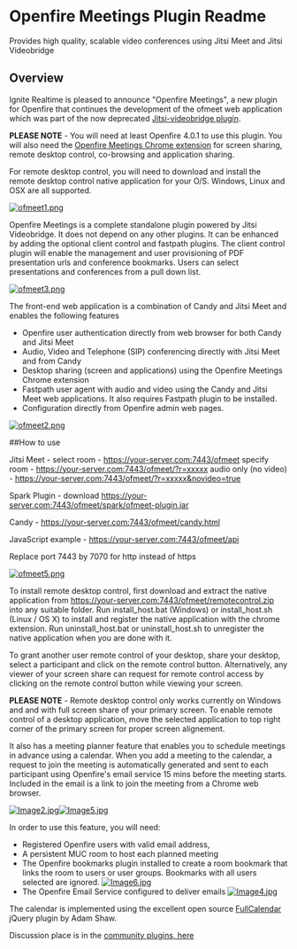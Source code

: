 # Openfire Meetings Plugin Readme
Provides high quality, scalable video conferences using Jitsi Meet and Jitsi Videobridge

## Overview
Ignite Realtime is pleased to announce "Openfire Meetings", a new plugin for Openfire that continues the development of the ofmeet web application which was part of the now deprecated [Jitsi-videobridge plugin](https://community.igniterealtime.org/community/support/jitsi_videobridge_plugin).

**PLEASE NOTE** - You will need at least Openfire 4.0.1 to use this plugin. You will also need the [Openfire Meetings Chrome extension](https://chrome.google.com/webstore/detail/openfire-meetings-chrome/fohfnhgabmicpkjcpjpjongpijcffaba?hl=en-GB) for screen sharing, remote desktop control, co-browsing and application sharing.

For remote desktop control, you will need to download and install the remote desktop control native application for your O/S. Windows, Linux and OSX are all supported.

[![ofmeet1.png](https://community.igniterealtime.org/servlet/JiveServlet/downloadImage/38-1730-22181/432-272/ofmeet1.png)](https://community.igniterealtime.org/servlet/JiveServlet/showImage/38-1730-22181/ofmeet1.png)

Openfire Meetings is a complete standalone plugin powered by Jitsi Videobridge. It does not depend on any other plugins. It can be enhanced by adding the optional client control and fastpath plugins. The client control plugin will enable the management and user provisioning of PDF presentation urls and conference bookmarks. Users can select presentations and conferences from a pull down list.

[![ofmeet3.png](https://community.igniterealtime.org/servlet/JiveServlet/downloadImage/38-1730-22275/428-160/ofmeet3.png)](https://community.igniterealtime.org/servlet/JiveServlet/showImage/38-1730-22275/ofmeet3.png)

The front-end web application is a combination of Candy and Jitsi Meet and enables the following features

*   Openfire user authentication directly from web browser for both Candy and Jitsi Meet
*   Audio, Video and Telephone (SIP) conferencing directly with Jitsi Meet and from Candy
*   Desktop sharing (screen and applications) using the Openfire Meetings Chrome extension
*   Fastpath user agent with audio and video using the Candy and Jitsi Meet web applications. It also requires Fastpath plugin to be installed.
*   Configuration directly from Openfire admin web pages.

[![ofmeet2.png](https://community.igniterealtime.org/servlet/JiveServlet/downloadImage/38-1730-22276/397-224/ofmeet2.png)](https://community.igniterealtime.org/servlet/JiveServlet/showImage/38-1730-22276/ofmeet2.png)

##How to use

<span>Jitsi Meet -</span> select room - https://your-server.com:7443/ofmeet
specify room - https://your-server.com:7443/ofmeet/?r=xxxxx
audio only (no video) - https://your-server.com:7443/ofmeet/?r=xxxxx&novideo=true

<span>Spark Plugin -</span> download https://your-server.com:7443/ofmeet/spark/ofmeet-plugin.jar

Candy - https://your-server.com:7443/ofmeet/candy.html

JavaScript example - https://your-server.com:7443/ofmeet/api

Replace port 7443 by 7070 for http instead of https

[![ofmeet5.png](https://community.igniterealtime.org/servlet/JiveServlet/downloadImage/38-1730-22278/ofmeet5.png)](https://community.igniterealtime.org/servlet/JiveServlet/showImage/38-1730-22278/ofmeet5.png)

To install remote desktop control, first download and extract the native application from https://your-server.com:7443/ofmeet/remotecontrol.zip into any suitable folder. Run install_host.bat (Windows) or install_host.sh (Linux / OS X) to install and register the native application with the chrome extension. Run uninstall_host.bat or uninstall_host.sh to unregister the native application when you are done with it.

To grant another user remote control of your desktop, share your desktop, select a participant and click on the remote control button. Alternatively, any viewer of your screen share can request for remote control access by clicking on the remote control button while viewing your screen. 

**PLEASE NOTE** - Remote desktop control only works currently on Windows and and with full screen share of your primary screen. To enable remote control of a desktop application, move the selected application to top right corner of the primary screen for proper screen alignement. 

It also has a meeting planner feature that enables you to schedule meetings in advance using a calendar. When you add a meeting to the calendar, a request to join the meeting is automatically generated and sent to each participant using Openfire's email service 15 mins before the meeting starts. Included in the email is a link to join the meeting from a Chrome web browser.

[![Image2.jpg](https://community.igniterealtime.org/servlet/JiveServlet/downloadImage/38-1762-66498/379-215/Image2.jpg)](https://community.igniterealtime.org/servlet/JiveServlet/showImage/38-1762-66498/Image2.jpg)[![Image5.jpg](https://community.igniterealtime.org/servlet/JiveServlet/downloadImage/38-1762-66502/212-175/Image5.jpg)](https://community.igniterealtime.org/servlet/JiveServlet/showImage/38-1762-66502/Image5.jpg)

In order to use this feature, you will need:

*   Registered Openfire users with valid email address,
*   A persistent MUC room to host each planned meeting
*   The Openfire bookmarks plugin installed to create a room bookmark that links the room to users or user groups. Bookmarks with all users selected are ignored.
    [![Image6.jpg](https://community.igniterealtime.org/servlet/JiveServlet/downloadImage/38-1762-66501/375-210/Image6.jpg)](https://community.igniterealtime.org/servlet/JiveServlet/showImage/38-1762-66501/Image6.jpg)
*   The Openfire Email Service configured to deliver emails
    [![Image4.jpg](https://community.igniterealtime.org/servlet/JiveServlet/downloadImage/38-1762-66500/Image4.jpg)](https://community.igniterealtime.org/servlet/JiveServlet/showImage/38-1762-66500/Image4.jpg)

The calendar is implemented using the excellent open source [FullCalendar](http://fullcalendar.io/) jQuery plugin by Adam Shaw.


Discussion place is in the [community plugins, here](https://community.igniterealtime.org/community/plugins/commplugins/openfire-meetings/activity)
